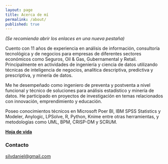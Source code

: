 ```yaml
---
layout: page
title: Acerca de mí
permalink: /about/
published: true
---
```

*(Se recomienda abrir los enlaces en una nueva pestaña)*

Cuento con 11 años de experiencia en análisis de información, consultoría tecnológica y de negocios para empresas de diferentes sectores económicos como Seguros, Oil & Gas, Gubernamental y Retail. Principalmente en actividades de ingeniería y ciencia de datos utilizando técnicas de inteligencia de negocios, analítica descriptiva, predictiva y prescriptiva, y minería de datos. 

Me he desempeñado como ingeniero de preventa y postventa a nivel funcional y técnico de soluciones para análisis estadístico y minería de datos. He participado en proyectos de investigación en temas relacionados con innovación, emprendimiento y educación.


Poseo conocimientos técnicos en Microsoft Poer BI, IBM SPSS Statistics y Modeler, Anylogic, LPSolve, R, Python, Knime entre otras herramientas, y metodologías como UML, BPM, CRISP-DM y SCRUM.

[**Hoja de vida**](https://github.com/daniels13ca/daniels13ca.github.io/blob/master/files/Daniel%20Silva%20-%20HV%20Espanol.pdf)

### Contacto

[silvdaniel@gmail.com](mailto:silvdaniel@gmail.com)
